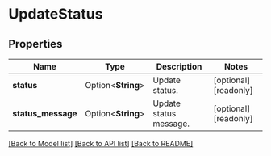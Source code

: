 # UpdateStatus

## Properties

Name | Type | Description | Notes
------------ | ------------- | ------------- | -------------
**status** | Option<**String**> | Update status. | [optional][readonly]
**status_message** | Option<**String**> | Update status message. | [optional][readonly]

[[Back to Model list]](../README.md#documentation-for-models) [[Back to API list]](../README.md#documentation-for-api-endpoints) [[Back to README]](../README.md)


